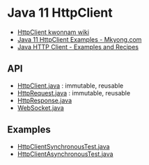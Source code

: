 # Java 11 HttpClient
* [HttpClient kwonnam wiki](https://kwonnam.pe.kr/wiki/java/httpclient)
* [Java 11 HttpClient Examples - Mkyong.com](https://mkyong.com/java/java-11-httpclient-examples/)
* [Java HTTP Client - Examples and Recipes](https://openjdk.java.net/groups/net/httpclient/recipes.html)

## API
* [HttpClient.java](https://docs.oracle.com/en/java/javase/11/docs/api/java.net.http/java/net/http/HttpClient.html) : immutable, reusable
* [HttpRequest.java](https://docs.oracle.com/en/java/javase/11/docs/api/java.net.http/java/net/http/HttpRequest.html) : immutable, reusable
* [HttpResponse.java](https://docs.oracle.com/en/java/javase/11/docs/api/java.net.http/java/net/http/HttpResponse.html)
* [WebSocket.java](https://docs.oracle.com/en/java/javase/11/docs/api/java.net.http/java/net/http/WebSocket.html)

## Examples
* [HttpClientSynchronousTest.java](src/test/java/kr/pe/kwonnam/research/java/httpclient/HttpClientSynchronousTest.java)
* [HttpClientAsynchronousTest.java](src/test/java/kr/pe/kwonnam/research/java/httpclient/HttpClientAsynchronousTest.java)